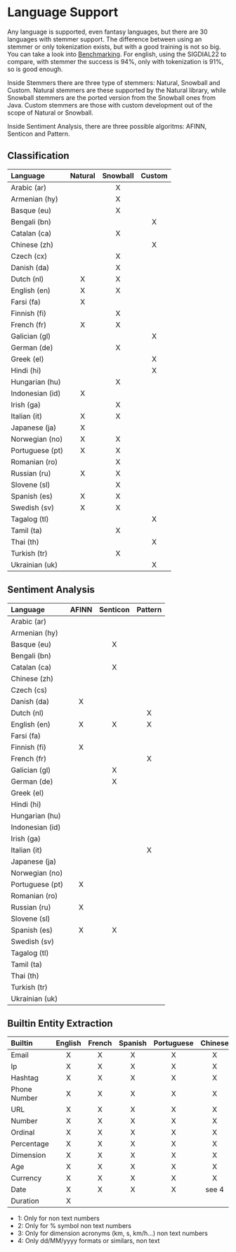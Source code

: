 # Language Support

Any language is supported, even fantasy languages, but there are 30 languages with stemmer support. The difference between using an stemmer or only tokenization exists, but with a good training is not so big. You can take a look into [Benchmarking](docs/benchmarking.md). For english, using the SIGDIAL22 to compare, with stemmer the success is 94%, only with tokenization is 91%, so is good enough.

Inside Stemmers there are three type of stemmers: Natural, Snowball and Custom. Natural stemmers are these supported by the Natural library, while Snowball stemmers are the ported version from the Snowball ones from Java. Custom stemmers are those with custom development out of the scope of Natural or Snowball.

Inside Sentiment Analysis, there are three possible algoritms: AFINN, Senticon and Pattern.

## Classification 

| Language        | Natural | Snowball | Custom |
| :-------------- | :-----: | :------: | :----: |
| Arabic (ar)     |         |    X     |        |
| Armenian (hy)   |         |    X     |        |
| Basque (eu)     |         |    X     |        |
| Bengali (bn)    |         |          |   X
| Catalan (ca)    |         |    X     |        |
| Chinese (zh)    |         |          |   X    |
| Czech (cx)      |         |    X     |        |
| Danish (da)     |         |    X     |        |
| Dutch (nl)      |    X    |    X     |        |
| English (en)    |    X    |    X     |        |
| Farsi (fa)      |    X    |          |        |
| Finnish (fi)    |         |    X     |        |
| French (fr)     |    X    |    X     |        |
| Galician (gl)   |         |          |   X    |
| German (de)     |         |    X     |        |
| Greek (el)      |         |          |   X    |
| Hindi (hi)      |         |          |   X    |
| Hungarian (hu)  |         |    X     |        |
| Indonesian (id) |    X    |          |        |
| Irish (ga)      |         |    X     |        |
| Italian (it)    |    X    |    X     |        |
| Japanese (ja)   |    X    |          |        |
| Norwegian (no)  |    X    |    X     |        |
| Portuguese (pt) |    X    |    X     |        |
| Romanian (ro)   |         |    X     |        |
| Russian (ru)    |    X    |    X     |        |
| Slovene (sl)    |         |    X     |        |
| Spanish (es)    |    X    |    X     |        |
| Swedish (sv)    |    X    |    X     |        |
| Tagalog (tl)    |         |          |   X    |
| Tamil (ta)      |         |    X     |        |
| Thai (th)       |         |          |   X    |
| Turkish (tr)    |         |    X     |        |
| Ukrainian (uk)  |         |          |   X    |

## Sentiment Analysis

| Language        | AFINN | Senticon | Pattern |
| :-------------- | :---: | :------: | :-----: |
| Arabic (ar)     |       |          |         |
| Armenian (hy)   |       |          |         |
| Basque (eu)     |       |    X     |         |
| Bengali (bn)    |       |          |         |
| Catalan (ca)    |       |    X     |         |
| Chinese (zh)    |       |          |         |
| Czech (cs)      |       |          |         |
| Danish (da)     |   X   |          |         |
| Dutch (nl)      |       |          |    X    |
| English (en)    |   X   |    X     |    X    |
| Farsi (fa)      |       |          |         |
| Finnish (fi)    |   X   |          |         |
| French (fr)     |       |          |    X    |
| Galician (gl)   |       |    X     |         |
| German (de)     |       |    X     |         |
| Greek (el)      |       |          |         |
| Hindi (hi)      |       |          |         |
| Hungarian (hu)  |       |          |         |
| Indonesian (id) |       |          |         |
| Irish (ga)      |       |          |         |
| Italian (it)    |       |          |    X    |
| Japanese (ja)   |       |          |         |
| Norwegian (no)  |       |          |         |
| Portuguese (pt) |   X   |          |         |
| Romanian (ro)   |       |          |         |
| Russian (ru)    |   X   |          |         |
| Slovene (sl)    |       |          |         |
| Spanish (es)    |   X   |    X     |         |
| Swedish (sv)    |       |          |         |
| Tagalog (tl)    |       |          |         |
| Tamil (ta)      |       |          |         |
| Thai (th)       |       |          |         |
| Turkish (tr)    |       |          |         |
| Ukrainian (uk)  |       |          |         |

## Builtin Entity Extraction

| Builtin      | English | French | Spanish | Portuguese | Chinese | Japanese | Other |
| :----------- | :-----: | :----: | :-----: | :--------: | :-----: | :------: | :---: |
| Email        |    X    |   X    |    X    |     X      |    X    |   X      |   X   |
| Ip           |    X    |   X    |    X    |     X      |    X    |   X      |   X   |
| Hashtag      |    X    |   X    |    X    |     X      |    X    |   X      |   X   |
| Phone Number |    X    |   X    |    X    |     X      |    X    |   X      |   X   |
| URL          |    X    |   X    |    X    |     X      |    X    |   X      |   X   |
| Number       |    X    |   X    |    X    |     X      |    X    |   X      | see 1 |
| Ordinal      |    X    |   X    |    X    |     X      |    X    |   X      |       |
| Percentage   |    X    |   X    |    X    |     X      |    X    |   X      | see 2 |
| Dimension    |    X    |   X    |    X    |     X      |    X    |   X      | see 3 |
| Age          |    X    |   X    |    X    |     X      |    X    |   X      |       |
| Currency     |    X    |   X    |    X    |     X      |    X    |   X      |       |
| Date         |    X    |   X    |    X    |     X      |  see 4  | see 4    | see 4 |
| Duration     |    X    |        |         |            |         |          |       |

- 1: Only for non text numbers
- 2: Only for % symbol non text numbers
- 3: Only for dimension acronyms (km, s, km/h...) non text numbers
- 4: Only dd/MM/yyyy formats or similars, non text
